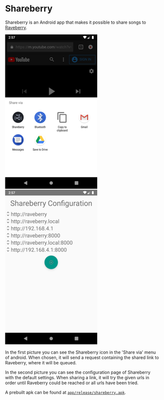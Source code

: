 # Shareberry

Shareberry is an Android app that makes it possible to share songs to [Raveberry](https://github.com/raveberry/raveberry).

<p float="left">
  <img src="./share.png" width="300" />
  <img src="./config.png" width="300" /> 
</p>

In the first picture you can see the Shareberry icon in the 'Share via' menu of android. When chosen, it will send a request containing the shared link to Raveberry, where it will be queued.

In the second picture you can see the configuration page of Shareberry with the default settings. When sharing a link, it will try the given urls in order until Raveberry could be reached or all urls have been tried.

A prebuilt apk can be found at [`app/release/shareberry.apk`](app/release/shareberry.apk).
